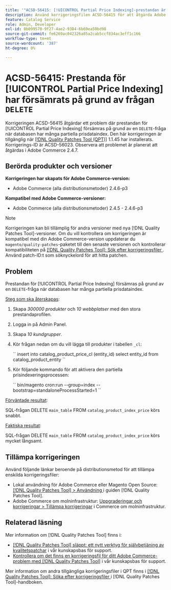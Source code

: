 ```yaml
---
title: '"ACSD-56415: [!UICONTROL Partial Price Indexing]-prestandan är långsam på grund av frågan "DELETE"'
description: Använd korrigeringsfilen ACSD-56415 för att åtgärda Adobe Commerce-problemet där prestandan för [!UICONTROL Partial Price Indexing] försämras på grund av en "DELETE"-fråga när databasen har många partiella prisdata att indexera.
feature: Catalog Service
role: Admin, Developer
exl-id: 0b099570-9f27-4ae2-9384-6b69ea50bd98
source-git-commit: fe6269ac042326a85a2cab5ccf834ac3eff1c166
workflow-type: tm+mt
source-wordcount: '387'
ht-degree: 0%

---
```


# ACSD-56415: Prestanda för [!UICONTROL Partial Price Indexing] har försämrats på grund av frågan `DELETE`

Korrigeringen ACSD-56415 åtgärdar ett problem där prestandan för [!UICONTROL Partial Price Indexing] försämras på grund av en `DELETE`-fråga när databasen har många partiella prisdataindex. Den här korrigeringen är tillgänglig när [[!DNL Quality Patches Tool (QPT)]](/help/announcements/adobe-commerce-announcements/magento-quality-patches-released-new-tool-to-self-serve-quality-patches.md) 1.1.45 har installerats. Korrigerings-ID är ACSD-56023. Observera att problemet är planerat att åtgärdas i Adobe Commerce 2.4.7.

## Berörda produkter och versioner

**Korrigeringen har skapats för Adobe Commerce-version:**

* Adobe Commerce (alla distributionsmetoder) 2.4.6-p3

**Kompatibel med Adobe Commerce-versioner:**

* Adobe Commerce (alla distributionsmetoder) 2.4.5 - 2.4.6-p3

>[!NOTE]
>
>Korrigeringen kan bli tillämplig för andra versioner med nya [!DNL Quality Patches Tool]-versioner. Om du vill kontrollera om korrigeringen är kompatibel med din Adobe Commerce-version uppdaterar du `magento/quality-patches`-paketet till den senaste versionen och kontrollerar kompatibiliteten på [[!DNL Quality Patches Tool]: Sök efter korrigeringsfiler ](https://experienceleague.adobe.com/tools/commerce-quality-patches/index.html?lang=sv-SE). Använd patch-ID:t som söknyckelord för att hitta patchen.

## Problem

Prestandan för [!UICONTROL Partial Price Indexing] försämras på grund av en `DELETE`-fråga när databasen har många partiella prisdataindex.

<u>Steg som ska återskapas</u>:

1. Skapa *300000 produkter* och *10 webbplatser* med den stora prestandaprofilen.
1. Logga in på Admin Panel.
1. Skapa *10 kundgrupper*.
1. Kör frågan nedan om du vill lägga till produkter i tabellen `_cl`:

   &grave;&grave;
    insert into catalog_product_price_cl (entity_id) select entity_id from catalog_product_entity
 &grave;&grave;

1. Kör följande kommando för att aktivera den partiella prisindexeringsprocessen:

   &grave;&grave;
    bin/magento cron:run --group=index --bootstrap=standaloneProcessStarted=1
 &grave;&grave;

<u>Förväntade resultat</u>:

SQL-frågan DELETE `main_table` FROM `catalog_product_index_price` körs snabbt.

<u>Faktiska resultat</u>:

SQL-frågan DELETE `main_table` FROM `catalog_product_index_price` körs mycket långsamt.

## Tillämpa korrigeringen

Använd följande länkar beroende på distributionsmetod för att tillämpa enskilda korrigeringsfiler:

* Lokal användning för Adobe Commerce eller Magento Open Source: [[!DNL Quality Patches Tool] > Användning ](https://experienceleague.adobe.com/docs/commerce-operations/tools/quality-patches-tool/usage.html?lang=sv-SE) i guiden [!DNL Quality Patches Tool].
* Adobe Commerce om molninfrastruktur: [Uppgraderingar och korrigeringar > Tillämpa korrigeringar](https://experienceleague.adobe.com/docs/commerce-cloud-service/user-guide/develop/upgrade/apply-patches.html?lang=sv-SE) i Commerce om molninfrastruktur.

## Relaterad läsning

Mer information om [!DNL Quality Patches Tool] finns i:

* [[!DNL Quality Patches Tool] släppt: ett nytt verktyg för självbetjäning av kvalitetspatchar](/help/announcements/adobe-commerce-announcements/magento-quality-patches-released-new-tool-to-self-serve-quality-patches.md) i vår kunskapsbas för support.
* [Kontrollera om det finns en korrigeringsfil för ditt Adobe Commerce-problem med  [!DNL Quality Patches Tool]](/help/support-tools/patches-available-in-qpt-tool/check-patch-for-magento-issue-with-magento-quality-patches.md) i vår kunskapsbas för support.

Mer information om andra tillgängliga korrigeringsfiler i QPT finns i [[!DNL Quality Patches Tool]: Söka efter korrigeringsfiler ](https://experienceleague.adobe.com/tools/commerce-quality-patches/index.html?lang=sv-SE) i [!DNL Quality Patches Tool]-handboken.

